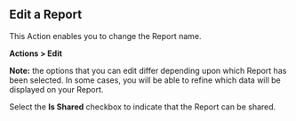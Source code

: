 ## Edit a Report

This Action enables you to change the Report name.

**Actions > Edit**

**Note:** the options that you can edit differ depending upon which Report has been selected. In some cases, you will be able to refine which data will be displayed on your Report.

Select the **Is Shared** checkbox to indicate that the Report can be shared.
